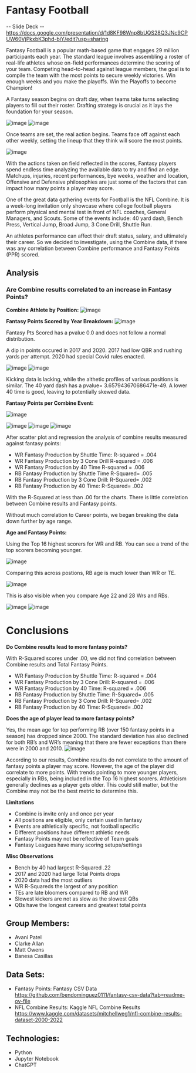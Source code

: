 
# Fantasy Football

-- Slide Deck -- https://docs.google.com/presentation/d/1d8KF98Wnp8bUQS28Q3JNc9CPUW60VjPkxbK3phd-biY/edit?usp=sharing

Fantasy Football is a popular math-based game that engages 29 million participants each year. The standard league involves assembling a roster of real-life athletes whose on-field performances determine the scoring of your team. Competing head-to-head against league members, the goal is to compile the team with the most points to secure weekly victories. Win enough weeks and you make the playoffs. Win the Playoffs to become Champion!

A Fantasy season begins on draft day, when teams take turns selecting players to fill out their roster. Drafting strategy is crucial as it lays the foundation for your season.

![image](https://github.com/AiMO-MO-MO/Project-_FF/assets/130156500/4e46c4ce-04de-4256-8c28-52c78dd4570c)
![image](https://github.com/AiMO-MO-MO/Project-_FF/assets/130156500/6da89ae8-59e2-47b4-b084-566f3587e3b3)

Once teams are set, the real action begins. Teams face off against each other weekly, setting the lineup that they think will score the most points. 

![image](https://github.com/AiMO-MO-MO/Project-_FF/assets/130156500/b2f8edc9-8a4f-4e20-ad5d-cd43a37c4b30)

With the actions taken on field reflected in the scores, Fantasy players spend endless time analyzing the available data to try and find an edge. Matchups, injuries, recent performances, bye weeks, weather and location, Offensive and Defensive philosophies are just some of the factors that can impact how many points a player may score.

One of the great data gathering events for Football is the NFL Combine. It is a week-long invitation only showcase where college football players perform physical and mental test in front of NFL coaches, General Managers, and Scouts.  Some of the events include: 40 yard dash, Bench Press, Vertical Jump, Broad Jump, 3 Cone Drill, Shuttle Run. 

An athletes performance can affect their draft status, salary, and ultimately their career. So we decided to investigate, using the Combine data, if there was any correlation between Combine performance and Fantasy Points (PPR) scored.

## Analysis
### Are Combine results correlated to an increase in Fantasy Points?

**Combine Athlete by Position:**
![image](https://github.com/AiMO-MO-MO/Project-_FF/assets/130156500/5abcb179-75da-4257-9285-2036bd13a389)

**Fantasy Points Scored by Year Breakdown:**
![image](https://github.com/AiMO-MO-MO/Project-_FF/assets/130156500/efac36a2-e073-4f26-b31f-2d30b32a94a8)

Fantasy Pts Scored has a pvalue 0.0 and does not follow a normal distribution.

A dip in points occured in 2017 and 2020. 2017 had low QBR and rushing yards per attempt. 2020 had special Covid rules enacted.


![image](https://github.com/AiMO-MO-MO/Project-_FF/assets/130156500/034d7e8a-49d4-4a46-a27d-6dccfd773339)
![image](https://github.com/AiMO-MO-MO/Project-_FF/assets/130156500/36a10283-44f3-45a5-a04e-612170c3e853)


Kicking data is lacking, while the althetic profiles of various positions is similar.
The 40 yard dash has a pvalue= 3.657943670686471e-49. A lower 40 time is good, leaving to potentially skewed data.

**Fantasy Points per Combine Event:**

![image](https://github.com/AiMO-MO-MO/Project-_FF/assets/130156500/a45b8c39-27a7-42c4-a155-c9ba4790eac1)

![image](https://github.com/AiMO-MO-MO/Project-_FF/assets/130156500/5451a75f-726e-4bd6-8561-5fd125fa3cb9)
![image](https://github.com/AiMO-MO-MO/Project-_FF/assets/130156500/0f98ad52-4d6f-48ff-8f6d-0542ceb52133)
![image](https://github.com/AiMO-MO-MO/Project-_FF/assets/130156500/9fc71ee7-e5ed-44cd-b384-1e4b005f4d1d)

After scatter plot and regression the analysis of combine results measured against fantasy points: 
- WR Fantasy Production by Shuttle Time: 
R-squared = .004
- WR Fantasy Production by 3 Cone Drill
R-squared = .006
- WR Fantasy Production by 40 Time 
R-squared = .006
- RB Fantasy Production by Shuttle Time
R-Squared= .005
- RB Fantasy Production by 3 Cone Drill:
R-Squared= .002 
- RB Fantasy Production by 40 Time:
R-Squared= .002 

With the R-Squared at less than .00 for the charts. There is little correlation between Combine results and Fantasy points.

Without much correlation to Career points, we began breaking the data down further by age range.

**Age and Fantasy Points:**

Using the Top 16 highest scorers for WR and RB. You can see a trend of the top scorers becoming younger. 

![image](https://github.com/AiMO-MO-MO/Project-_FF/assets/130156500/95d8b9b6-9ec0-42a0-9660-1e9b6cba95f9)

Comparing this across postions, RB age is much lower than WR or TE.

![image](https://github.com/AiMO-MO-MO/Project-_FF/assets/130156500/e8057dfe-295f-42a5-812f-02f8dbef7f32)

This is also visible when you compare Age 22 and 28 Wrs and RBs.

![image](https://github.com/AiMO-MO-MO/Project-_FF/assets/130156500/beee2a1c-655e-4cc8-9e6b-670516837043)
![image](https://github.com/AiMO-MO-MO/Project-_FF/assets/130156500/414aca6a-5b70-4b9f-8b5a-6f2bf6cb242a)

# Conclusions

**Do Combine results lead to more fantasy points?**

With R-Squared scores under .00, we did not find correlation between Combine results and Total Fantasy Points.

- WR Fantasy Production by Shuttle Time: 
R-squared = .004
- WR Fantasy Production by 3 Cone Drill:
R-squared = .006
- WR Fantasy Production by 40 Time: 
R-squared = .006
- RB Fantasy Production by Shuttle Time:
R-Squared= .005
- RB Fantasy Production by 3 Cone Drill:
R-Squared= .002 
- RB Fantasy Production by 40 Time:
R-Squared= .002


**Does the age of player lead to more fantasy points?**

Yes, the mean age for top performing RB (over 150 fantasy points in a season) has dropped since 2000. The standard deviation has also declined for both RB’s and WR’s meaning that there are fewer exceptions than there were in 2000 and 2010.
![image](https://github.com/AiMO-MO-MO/Project-_FF/assets/130156500/78cac6ad-a82f-43fc-b57a-d73027e2d161)

According to our results, Combine results do not correlate to the amount of fantasy points a player may score. However, the age of the player did correlate to more points. With trends pointing to more younger players, especially in RBs, being included in the Top 16 highest scorers. Athleticism generally declines as a player gets older. This could still matter, but the Combine may not be the best metric to determine this.

**Limitations**
- Combine is invite only and once per year
- All positions are eligible, only certain used in fantasy
- Events are athletically specific, not football specific
- Different positions have different athletic needs
- Fantasy Points may not be reflective of Team goals
- Fantasy Leagues have many scoring setups/settings

**Misc Observations**
- Bench by 40 had largest R-Squared .22
- 2017 and 2020 had large Total Points drops
- 2020 data had the most outliers
- WR R-Squareds the largest of any position
- TEs are late bloomers compared to RB and WR
- Slowest kickers are not as slow as the slowest QBs
- QBs have the longest careers and greatest total points


## Group Members:
- Avani Patel
- Clarke Allan
- Matt Owens
- Banesa Casillas

## Data Sets: 
- Fantasy Points: Fantasy CSV Data https://github.com/bendominguez0111/fantasy-csv-data?tab=readme-ov-file
- NFL Combine Results: Kaggle NFL Combine Results https://www.kaggle.com/datasets/mitchellweg1/nfl-combine-results-dataset-2000-2022

## Technologies:
- Python
- Jupyter Notebook
- ChatGPT
